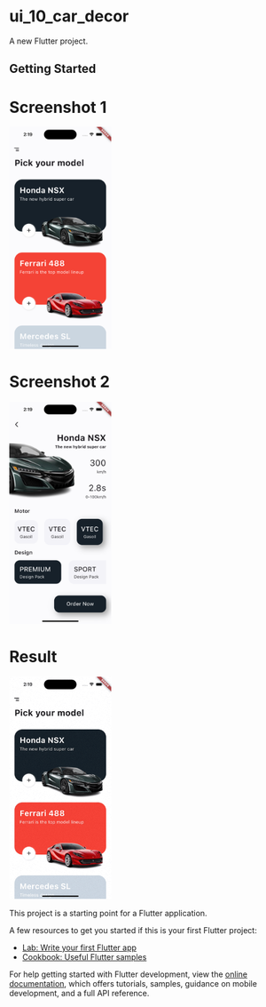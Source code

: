 # ui_10_car_decor

A new Flutter project.

## Getting Started

# Screenshot 1
<img src="https://github.com/Mirzaazmath/flutter_60_ui_challange/blob/main/ui_10_car_decor/assets/output/Screenshot1.png" height="400">

# Screenshot 2
<img src="https://github.com/Mirzaazmath/flutter_60_ui_challange/blob/main/ui_10_car_decor/assets/output/Screenshot2.png" height="400">

# Result 
<img src="https://github.com/Mirzaazmath/flutter_60_ui_challange/blob/main/ui_10_car_decor/assets/output/result.gif" height="400">


This project is a starting point for a Flutter application.

A few resources to get you started if this is your first Flutter project:

- [Lab: Write your first Flutter app](https://docs.flutter.dev/get-started/codelab)
- [Cookbook: Useful Flutter samples](https://docs.flutter.dev/cookbook)

For help getting started with Flutter development, view the
[online documentation](https://docs.flutter.dev/), which offers tutorials,
samples, guidance on mobile development, and a full API reference.
